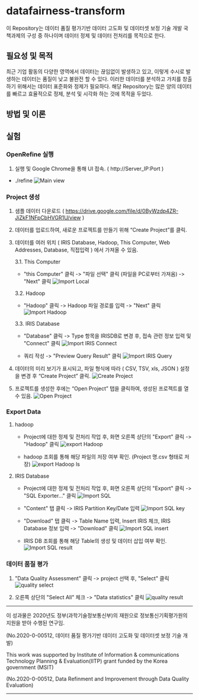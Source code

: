 # datafairness-transform

이 Repository는 데이터 품질 평가기반 데이터 고도화 및 데이터셋 보정 기술 개발 국책과제의 구성 중 하나이며 데이터 정제 및 데이터 전처리를 목적으로 한다.

## 필요성 및 목적

최근 기업 활동의 다양한 영역에서 데이터는 끊임없이 발생하고 있고, 이렇게 수시로 발생하는 데이터는 품질이 낮고 불완전 할 수 있다. 
이러한 데이터를 분석하고 가치를 창출하기 위해서는 데이터 표준화와 정제가 필요하다. 
해당 Repository는 많은 양의 데이터를 빠르고 효율적으로 정제, 분석 및 시각화 하는 것에 목적을 두었다.

## 방법 및 이론

## 실험
### OpenRefine 실행
1. 실행 및 Google Chrome을 통해 UI 접속. ( http://Server_IP:Port )
- ./refine
![Main view](https://user-images.githubusercontent.com/39294675/89847223-60a64500-dbbe-11ea-89f6-c7d229132fad.png)

### Project 생성
1. 샘플 데이터 다운로드 ( https://drive.google.com/file/d/0ByWzdp4ZR-JiZkF1NFpCbHVGR1U/view )
2. 데이터를 업로드하여, 새로운 프로젝트를 만들기 위해 “Create Project”를 클릭.
3. 데이터를 여러 위치 ( IRIS Database, Hadoop, This Computer, Web Addresses, Database, 직접입력 ) 에서 가져올 수 있음.
 
	3.1. This Computer

	- "this Computer" 클릭 -> "파일 선택" 클릭 (파일을 PC로부터 가져옴) -> "Next" 클릭
![Import Local](https://user-images.githubusercontent.com/39294675/89848344-14103900-dbc1-11ea-9058-6dd17d6e643c.png)
 
	3.2. Hadoop
	
	- "Hadoop" 클릭 -> Hadoop 파일 경로를 입력 -> "Next" 클릭
![Import Hadoop](https://user-images.githubusercontent.com/39294675/91256369-233add80-e7a2-11ea-8d5c-361bd38a912f.PNG)

	3.3. IRIS Database
	
	- "Database" 클릭 -> Type 항목을 IRISDB로 변경 후, 접속 관련 정보 입력 및 "Connect" 클릭
![Import IRIS Connect](https://user-images.githubusercontent.com/39294675/91256373-2635ce00-e7a2-11ea-84ef-721b2dae5e5c.PNG)

	- 쿼리 작성 -> "Preview Query Result" 클릭
![Import IRIS Query](https://user-images.githubusercontent.com/39294675/91256380-27ff9180-e7a2-11ea-86a6-38cb8d6850f1.PNG)

 4. 데이터의 미리 보기가 표시되고, 파일 형식에 따라 ( CSV, TSV, xls, JSON ) 설정을 변경 후 “Create Project” 클릭.
![Create Project](https://user-images.githubusercontent.com/39294675/89848364-17a3c000-dbc1-11ea-866c-6acc3a20e8b6.png)
 5. 프로젝트를 생성한 후에는 “Open Project” 탭을 클릭하여, 생성된 프로젝트를 열 수 있음.
![Open Project](https://user-images.githubusercontent.com/39294675/89848366-17a3c000-dbc1-11ea-84f2-c9ee858c6a9b.png)

### Export Data
1. hadoop

	- Project에 대한 정제 및 전처리 작업 후, 화면 오른쪽 상단의 "Export" 클릭 -> "Hadoop" 클릭
![export Hadoop](https://user-images.githubusercontent.com/39294675/91257121-0bfcef80-e7a4-11ea-9475-0385c6366c26.PNG)

	- hadoop 조회를 통해 해당 파일의 저장 여부 확인. (Project 명.csv 형태로 저장)
![export Hadoop ls](https://user-images.githubusercontent.com/39294675/91257126-0d2e1c80-e7a4-11ea-8bbc-2e6a37a030ad.PNG)

2. IRIS Database
	
	- Project에 대한 정제 및 전처리 작업 후, 화면 오른쪽 상단의 "Export" 클릭 -> "SQL Exporter..." 클릭
![Import SQL](https://user-images.githubusercontent.com/39294675/91266767-df99a100-e7ac-11ea-9379-5fd62d5bc3c1.PNG)

	- "Content" 탭 클릭 -> IRIS Partition Key/Date 입력
![Import SQL key](https://user-images.githubusercontent.com/39294675/91266762-de687400-e7ac-11ea-9e59-25ca9d7acb16.PNG)
	
	- "Download" 탭 클릭 -> Table Name 입력, Insert IRIS 체크, IRIS Database 정보 입력 -> "Download" 클릭
![Import SQL insert](https://user-images.githubusercontent.com/39294675/91266769-e0cace00-e7ac-11ea-9db9-073664fc312a.PNG)

	- IRIS DB 조회를 통해 해당 Table의 생성 및 데이터 삽입 여부 확인.
![Import SQL result](https://user-images.githubusercontent.com/39294675/91266768-e0323780-e7ac-11ea-857a-a75e1834802d.PNG)

### 데이터 품질 평가
1. "Data Quality Assessment" 클릭 -> project 선택 후, "Select" 클릭
![quality select](https://user-images.githubusercontent.com/39294675/91269444-1920db00-e7b2-11ea-8bd0-ee6fac75a623.PNG)

2. 오른쪽 상단의 "Select All" 체크 -> "Data statistics" 클릭
![quality result](https://user-images.githubusercontent.com/39294675/91269447-19b97180-e7b2-11ea-9979-70eb0cdc4287.PNG)

---

이 성과물은 2020년도 정부(과학기술정보통신부)의 재원으로 정보통신기획평가원의 지원을 받아 수행된 연구임.

(No.2020-0-00512, 데이터 품질 평가기반 데이터 고도화 및 데이터셋 보정 기술 개발)

This work was supported by Institute of Information & communications Technology Planning & Evaluation(IITP) grant funded by the Korea government (MSIT)

(No.2020-0-00512, Data Refinment and Improvement through Data Quality Evaluation)

---
